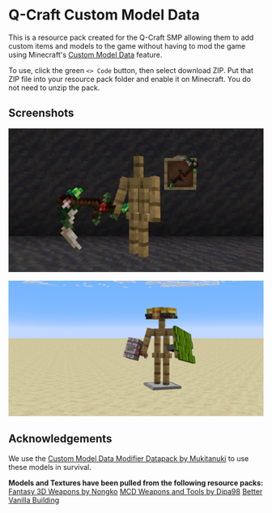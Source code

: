 
# Q-Craft Custom Model Data
This is a resource pack created for the Q-Craft SMP allowing them to add custom items and models to the game without having to mod the game using Minecraft's [Custom Model Data](https://www.youtube.com/watch?v=HrFMdcjonyo) feature.

To use, click the green `<> Code` button, then select download ZIP. Put that ZIP file into your resource pack folder and enable it on Minecraft. You do not need to unzip the pack.

## Screenshots
![App Screenshot](https://raw.githubusercontent.com/adammakesfilm/qcraft-custom-model-data/master/Sample%20Photos/Overgrown%20Sythe.png) 

![App Screenshot](https://raw.githubusercontent.com/adammakesfilm/qcraft-custom-model-data/master/Sample%20Photos/demo_armorstand.png)


## Acknowledgements
We use the [Custom Model Data Modifier Datapack by Mukitanuki](https://www.curseforge.com/minecraft/customization/custom-roleplay-data-datapack) to use these models in survival.

**Models and Textures have been pulled from the following resource packs:**
[Fantasy 3D Weapons by Nongko](https://modrinth.com/resourcepack/fantasy-3d-weapons-cit)
[MCD Weapons and Tools by Dipa98](https://modrinth.com/resourcepack/mcdwt)
[Better Vanilla Building](https://bettervanillabuilding.com/)